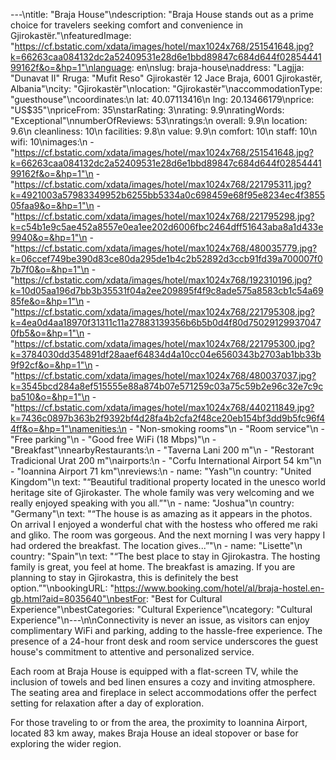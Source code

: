 ---\ntitle: "Braja House"\ndescription: "Braja House stands out as a prime choice for travelers seeking comfort and convenience in Gjirokastër."\nfeaturedImage: "https://cf.bstatic.com/xdata/images/hotel/max1024x768/251541648.jpg?k=66263caa084132dc2a52409531e28d6e1bbd89847c684d644f0285444199162f&o=&hp=1"\nlanguage: en\nslug: braja-house\naddress: "Lagjja: \"Dunavat II\" Rruga: \"Mufit Reso\" Gjirokastër 12 Jace Braja, 6001 Gjirokastër, Albania"\ncity: "Gjirokastër"\nlocation: "Gjirokastër"\naccommodationType: "guesthouse"\ncoordinates:\n  lat: 40.07113416\n  lng: 20.13466179\nprice: "US$35"\npriceFrom: 35\nstarRating: 3\nrating: 9.9\nratingWords: "Exceptional"\nnumberOfReviews: 53\nratings:\n  overall: 9.9\n  location: 9.6\n  cleanliness: 10\n  facilities: 9.8\n  value: 9.9\n  comfort: 10\n  staff: 10\n  wifi: 10\nimages:\n  - "https://cf.bstatic.com/xdata/images/hotel/max1024x768/251541648.jpg?k=66263caa084132dc2a52409531e28d6e1bbd89847c684d644f0285444199162f&o=&hp=1"\n  - "https://cf.bstatic.com/xdata/images/hotel/max1024x768/221795311.jpg?k=4921003a57983349952b6255bb5334a0c698459e68f95e8234ec4f385505faa9&o=&hp=1"\n  - "https://cf.bstatic.com/xdata/images/hotel/max1024x768/221795298.jpg?k=c54b1e9c5ae452a8557e0ea1ee202d6006fbc2464dff51643aba8a1d433e9940&o=&hp=1"\n  - "https://cf.bstatic.com/xdata/images/hotel/max1024x768/480035779.jpg?k=06ccef749be390d83ce80da295de1b4c2b52892d3ccb91fd39a700007f07b7f0&o=&hp=1"\n  - "https://cf.bstatic.com/xdata/images/hotel/max1024x768/192310196.jpg?k=10d05aa196d7bb3b35531f04a2ee209895f4f9c8ade575a8583cb1c54a6985fe&o=&hp=1"\n  - "https://cf.bstatic.com/xdata/images/hotel/max1024x768/221795308.jpg?k=4ea0d4aa18970f31311c11a27883139356b6b5b0d4f80d750291299370470fb5&o=&hp=1"\n  - "https://cf.bstatic.com/xdata/images/hotel/max1024x768/221795300.jpg?k=3784030dd354891df28aaef64834d4a10cc04e6560343b2703ab1bb33b9f92cf&o=&hp=1"\n  - "https://cf.bstatic.com/xdata/images/hotel/max1024x768/480037037.jpg?k=3545bcd284a8ef515555e88a874b07e571259c03a75c59b2e96c32e7c9cba510&o=&hp=1"\n  - "https://cf.bstatic.com/xdata/images/hotel/max1024x768/440211849.jpg?k=7436c0897b363b2f9392bf4d28fa4b2cfa2f48ce20eb154bf3dd9b5fc96f44ff&o=&hp=1"\namenities:\n  - "Non-smoking rooms"\n  - "Room service"\n  - "Free parking"\n  - "Good free WiFi (18 Mbps)"\n  - "Breakfast"\nnearbyRestaurants:\n  - "Taverna Lani 200 m"\n  - "Restorant Tradicional Urat 200 m"\nairports:\n  - "Corfu International Airport 54 km"\n  - "Ioannina Airport 71 km"\nreviews:\n  - name: "Yash"\n    country: "United Kingdom"\n    text: "“Beautiful traditional property located in the unesco world heritage site of Gjirokaster. The whole family was very welcoming and we really enjoyed speaking with you all.”"\n  - name: "Joshua"\n    country: "Germany"\n    text: "“The house is as amazing as it appears in the photos. On arrival I enjoyed a wonderful chat with the hostess who offered me raki and gliko. The room was gorgeous. And the next morning I was very happy I had ordered the breakfast. The location gives...”"\n  - name: "Lisette"\n    country: "Spain"\n    text: "“The best place to stay in Gjirokastra. The hosting family is great, you feel at home. The breakfast is amazing. If you are planning to stay in Gjirokastra, this is definitely the best option.”"\nbookingURL: "https://www.booking.com/hotel/al/braja-hostel.en-gb.html?aid=8035640"\nbestFor: "Best for Cultural Experience"\nbestCategories: "Cultural Experience"\ncategory: "Cultural Experience"\n---\n\nConnectivity is never an issue, as visitors can enjoy complimentary WiFi and parking, adding to the hassle-free experience. The presence of a 24-hour front desk and room service underscores the guest house's commitment to attentive and personalized service.

Each room at Braja House is equipped with a flat-screen TV, while the inclusion of towels and bed linen ensures a cozy and inviting atmosphere. The seating area and fireplace in select accommodations offer the perfect setting for relaxation after a day of exploration.

For those traveling to or from the area, the proximity to Ioannina Airport, located 83 km away, makes Braja House an ideal stopover or base for exploring the wider region.